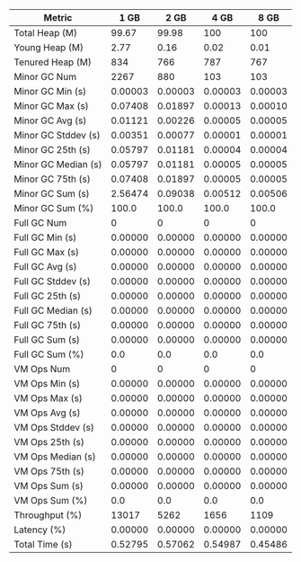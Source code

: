 | Metric | 1 GB | 2 GB | 4 GB | 8 GB |
|------|----|----|----|----|
| Total Heap (M) | 99.67 | 99.98 | 100 | 100 |
| Young Heap (M) | 2.77 | 0.16 | 0.02 | 0.01 |
| Tenured Heap (M) | 834 | 766 | 787 | 767 |
| Minor GC Num | 2267 | 880 | 103 | 103 |
| Minor GC Min (s) | 0.00003 | 0.00003 | 0.00003 | 0.00003 |
| Minor GC Max (s) | 0.07408 | 0.01897 | 0.00013 | 0.00010 |
| Minor GC Avg (s) | 0.01121 | 0.00226 | 0.00005 | 0.00005 |
| Minor GC Stddev (s) | 0.00351 | 0.00077 | 0.00001 | 0.00001 |
| Minor GC 25th (s) | 0.05797 | 0.01181 | 0.00004 | 0.00004 |
| Minor GC Median (s) | 0.05797 | 0.01181 | 0.00005 | 0.00005 |
| Minor GC 75th (s) | 0.07408 | 0.01897 | 0.00005 | 0.00005 |
| Minor GC Sum (s) | 2.56474 | 0.09038 | 0.00512 | 0.00506 |
| Minor GC Sum (%) | 100.0 | 100.0 | 100.0 | 100.0 |
| Full GC Num | 0 | 0 | 0 | 0 |
| Full GC Min (s) | 0.00000 | 0.00000 | 0.00000 | 0.00000 |
| Full GC Max (s) | 0.00000 | 0.00000 | 0.00000 | 0.00000 |
| Full GC Avg (s) | 0.00000 | 0.00000 | 0.00000 | 0.00000 |
| Full GC Stddev (s) | 0.00000 | 0.00000 | 0.00000 | 0.00000 |
| Full GC 25th (s) | 0.00000 | 0.00000 | 0.00000 | 0.00000 |
| Full GC Median (s) | 0.00000 | 0.00000 | 0.00000 | 0.00000 |
| Full GC 75th (s) | 0.00000 | 0.00000 | 0.00000 | 0.00000 |
| Full GC Sum (s) | 0.00000 | 0.00000 | 0.00000 | 0.00000 |
| Full GC Sum (%) | 0.0 | 0.0 | 0.0 | 0.0 |
| VM Ops Num | 0 | 0 | 0 | 0 |
| VM Ops Min (s) | 0.00000 | 0.00000 | 0.00000 | 0.00000 |
| VM Ops Max (s) | 0.00000 | 0.00000 | 0.00000 | 0.00000 |
| VM Ops Avg (s) | 0.00000 | 0.00000 | 0.00000 | 0.00000 |
| VM Ops Stddev (s) | 0.00000 | 0.00000 | 0.00000 | 0.00000 |
| VM Ops 25th (s) | 0.00000 | 0.00000 | 0.00000 | 0.00000 |
| VM Ops Median (s) | 0.00000 | 0.00000 | 0.00000 | 0.00000 |
| VM Ops 75th (s) | 0.00000 | 0.00000 | 0.00000 | 0.00000 |
| VM Ops Sum (s) | 0.00000 | 0.00000 | 0.00000 | 0.00000 |
| VM Ops Sum (%) | 0.0 | 0.0 | 0.0 | 0.0 |
| Throughput (%) | 13017 | 5262 | 1656 | 1109 |
| Latency (%) | 0.00000 | 0.00000 | 0.00000 | 0.00000 |
| Total Time (s) | 0.52795 | 0.57062 | 0.54987 | 0.45486 |
